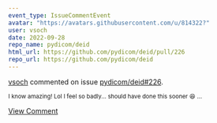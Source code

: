 ```yaml
---
event_type: IssueCommentEvent
avatar: "https://avatars.githubusercontent.com/u/814322?"
user: vsoch
date: 2022-09-28
repo_name: pydicom/deid
html_url: https://github.com/pydicom/deid/pull/226
repo_url: https://github.com/pydicom/deid
---
```


<a href='https://github.com/vsoch' target='_blank'>vsoch</a> commented on issue <a href='https://github.com/pydicom/deid/pull/226' target='_blank'>pydicom/deid#226</a>.

<small>I know amazing! Lol I feel so badly... should have done this sooner :laughing: ...</small>

<a href='https://github.com/pydicom/deid/pull/226' target='_blank'>View Comment</a>